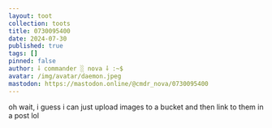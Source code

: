 ```yaml
---
layout: toot
collection: toots
title: 0730095400
date: 2024-07-30
published: true
tags: []
pinned: false
author: ⸸ commander ░ nova ⸸ :~$
avatar: /img/avatar/daemon.jpeg
mastodon: https://mastodon.online/@cmdr_nova/0730095400
---
```


oh wait, i guess i can just upload images to a bucket and then link to them in a post lol
